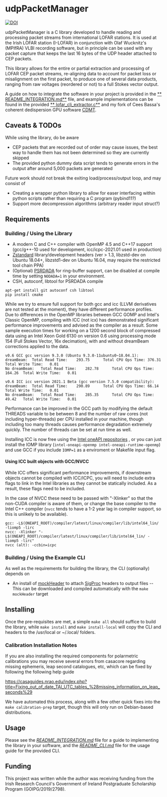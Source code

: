 udpPacketManager
================
[![DOI](https://zenodo.org/badge/DOI/10.5281/zenodo.4249771.svg)](https://doi.org/10.5281/zenodo.4249771)

udpPacketManager is a C library developed to handle reading and processing packet streams from international LOFAR
stations. It is used at the Irish LOFAR station (I-LOFAR) in conjunction with Olaf Wucknitz's (MPIfRA) VLBI recording
software, but in principle can be used with any packet capture that keeps the last 16 bytes of the UDP header attached
to CEP packets.

This library allows for the entire or partial extraction and processing of LOFAR CEP packet streams, re-aligning data to
account for packet loss or misalignment on the first packet, to produce one of several data products, ranging from raw
voltages (reordered or not) to a full Stokes vector output.

A guide on how to integrate the software in your project is provided in the [**
README_INTEGRATION.md**](docs/README_INTEGRATION.md) file, and example implementations can be found in the provided [**
lofar_cli_extractor.c**](src/CLI/lofar_cli_extractor.c) and my fork of Cees Bassa's coherent dedispersion GPU
software [CDMT](https://github.com/David-McKenna/cdmt).

Caveats & TODOs
-------

While using the library, do be aware

- CEP packets that are recorded out of order may cause issues, the best way to handle them has not been determined so
  they are currently skipped
- The provided python dummy data script tends to generate errors in the output after around 5,000 packets are generated

Future work should not break the exiting load/process/output loop, and may consist of

- Creating a wrapper python library to allow for easer interfacing within python scripts rather than requiring a C
  program (pybind11?)
- Support more decompression algorithms (arbitrary reader input struct?)

Requirements
------------

### Building / Using the Library

- A modern C and C++ compiler with OpenMP 4.5 and C++17 support (gcc/g++-10 used for development, icc/icpc-2021.01 used
  in production)
- [Zstandard](https://github.com/facebook/zstd) library/development headers (ver > 1.3, libzstd-dev on Ubuntu 18.04+,
  libzstd1-dev on Ubuntu 16.04, may require the restricted tool chain PPA)
- (Optional) [PSRDADA](http://psrdada.sourceforge.net/) for ring-buffer support, can be disabled at compile time by
  setting `NODADA=1` in your environment.
- CSH, autoconf, libtool for PSRDADA compile

```shell
apt-get install git autoconf csh libtool
pip install cmake
```

While we try to ensure full support for both gcc and icc (LLVM derivatives are not tested at the moment), they have
different performance profiles. Due to differences in the OpenMP libraries between GCC GOMP and Intel's Classic OpenMP,
compiling with ICC (not icx) has demonstrated significant performance improvements and advised as the compiler as a
result. Some sample execution times for working on a 1200 second block of compressed data using an Intel Xeon Gold 6130
on version 0.6 using processing mode 154 (Full Stokes Vector, 16x decimation), with and without dreamBeam corrections
applied to the data.

```
v0.6 GCC gcc version 9.3.0 (Ubuntu 9.3.0-11ubuntu0~18.04.1):
dreamBeam: 	Total Read Time:	293.75		Total CPU Ops Time:	376.31	Total Write Time:	0.01
No dreamBeam: 	Total Read Time:	282.78		Total CPU Ops Time:	164.26	Total Write Time:	0.01

v0.6 ICC icc version 2021.1 Beta (gcc version 7.5.0 compatibility):
dreamBeam:	Total Read Time:	290.89		Total CPU Ops Time:	66.14	Total Write Time:	0.01
No dreamBeam:	Total Read Time:	285.35		Total CPU Ops Time:	49.42	Total Write Time:	0.01
```

Performance can be improved in the GCC path by modifying the default THREADS variable to be between 8 and the number of
raw cores (not including hyper-threads) per CPU installed in your machine, though including too many threads causes
performance degradation extremely quickly. The number of threads can be set at run time as well.

Installing ICC is now free using
the [Intel oneAPI repositories](https://software.intel.com/content/www/us/en/develop/articles/installing-intel-oneapi-toolkits-via-apt.html)
, or you can just install the IOMP library (`intel-oneapi-openmp intel-oneapi-runtime-openmp`) and use GCC if you
include `IOMP=1` as a enviroment or Makefile input flag.

#### Using ICC built objects with GCC/NVCC

While ICC offers significant performance improvements, if downstream objects cannot be compiled with ICC/ICPC, you will
need to include extra flags to link in the Intel libraries as they cannot be statically included. As a result, these
flags need to be included.

In the case of NVCC these need to be passed with "-Xlinker" so that the non-CUDA compiler is aware of them, or change
the base compiler to the Intel C++ compiler (`nvcc` tends to have a 1-2 year lag in compiler support, so this is
unlikely to be available).

```
gcc: -L$(ONEAPI_ROOT)/compiler/latest/linux/compiler/lib/intel64_lin/ -liomp5 -lirc
nvcc: -Xlinker "-L$(ONEAPI_ROOT)/compiler/latest/linux/compiler/lib/intel64_lin/ -liomp5 -lirc"
nvcc (alt): -ccbin=icpc
```

### Building / Using the Example CLI

As well as the requirements for building the library, the CLI (optionally) depends on

- An install of [mockHeader](https://github.com/David-McKenna/mockHeader) to
  attach [SigProc](https://github.com/SixByNine/sigproc) headers to output files -- This can be downloaded and compiled
  automatically with the `make mockHeader` target

Installing
----------
Once the pre-requisites are met, a simple `make all` should suffice to build the library, while `make install`
and `make install-local` will copy the CLI and headers to the /usr/local or \~/.local/ folders.

### Calibration Installation Notes

If you are also installing the required components for polarmetric calibrations you may receive several errors from
casacore regarding missing ephemeris, leap second catalogues, etc, which can be fixed by following the following help
guide

https://casaguides.nrao.edu/index.php?title=Fixing_out_of_date_TAI_UTC_tables_%28missing_information_on_leap_seconds%29

We have automated this process, along with a few other quick fixes into the `make calibration-prep` target, though this
will only run on Debian-based distributions.


Usage
-----
Please see the [*README_INTEGRATION.md*](docs/README_INTEGRATION.md) file for a guide to implementing the library in
your software, and the [*README_CLI.md*](docs/README_CLI.md) file for the usage guide for the provided CLI.


Funding
-------
This project was written while the author was receiving funding from the Irish Research Council's Government of Ireland
Postgraduate Scholarship Program (GOIPG/2019/2798).
